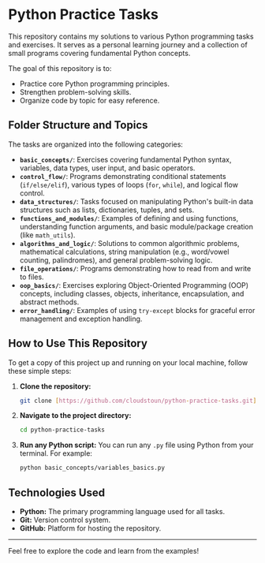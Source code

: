 # Python Practice Tasks

This repository contains my solutions to various Python programming tasks and exercises. It serves as a personal learning journey and a collection of small programs covering fundamental Python concepts.

The goal of this repository is to:
* Practice core Python programming principles.
* Strengthen problem-solving skills.
* Organize code by topic for easy reference.

## Folder Structure and Topics

The tasks are organized into the following categories:

* **`basic_concepts/`**: Exercises covering fundamental Python syntax, variables, data types, user input, and basic operators.
* **`control_flow/`**: Programs demonstrating conditional statements (`if/else/elif`), various types of loops (`for`, `while`), and logical flow control.
* **`data_structures/`**: Tasks focused on manipulating Python's built-in data structures such as lists, dictionaries, tuples, and sets.
* **`functions_and_modules/`**: Examples of defining and using functions, understanding function arguments, and basic module/package creation (like `math_utils`).
* **`algorithms_and_logic/`**: Solutions to common algorithmic problems, mathematical calculations, string manipulation (e.g., word/vowel counting, palindromes), and general problem-solving logic.
* **`file_operations/`**: Programs demonstrating how to read from and write to files.
* **`oop_basics/`**: Exercises exploring Object-Oriented Programming (OOP) concepts, including classes, objects, inheritance, encapsulation, and abstract methods.
* **`error_handling/`**: Examples of using `try-except` blocks for graceful error management and exception handling.

## How to Use This Repository

To get a copy of this project up and running on your local machine, follow these simple steps:

1.  **Clone the repository:**
    ```bash
    git clone [https://github.com/cloudstoun/python-practice-tasks.git](https://github.com/cloudstoun/python-practice-tasks.git)
    ```
2.  **Navigate to the project directory:**
    ```bash
    cd python-practice-tasks
    ```
3.  **Run any Python script:**
    You can run any `.py` file using Python from your terminal. For example:
    ```bash
    python basic_concepts/variables_basics.py
    ```

## Technologies Used

* **Python:** The primary programming language used for all tasks.
* **Git:** Version control system.
* **GitHub:** Platform for hosting the repository.

---

Feel free to explore the code and learn from the examples!